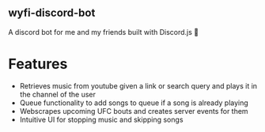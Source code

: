 ## wyfi-discord-bot
A discord bot for me and my friends built with Discord.js :robot:

# Features

  - Retrieves music from youtube given a link or search query and plays it in the channel of the user
  - Queue functionality to add songs to queue if a song is already playing
  - Webscrapes upcoming UFC bouts and creates server events for them
  - Intuitive UI for stopping music and skipping songs
